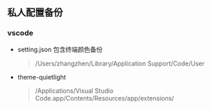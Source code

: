 ## 私人配置备份
### vscode
- setting.json 包含终端颜色备份
  > /Users/zhangzhen/Library/Application Support/Code/User
- theme-quietlight
  > /Applications/Visual Studio Code.app/Contents/Resources/app/extensions/

